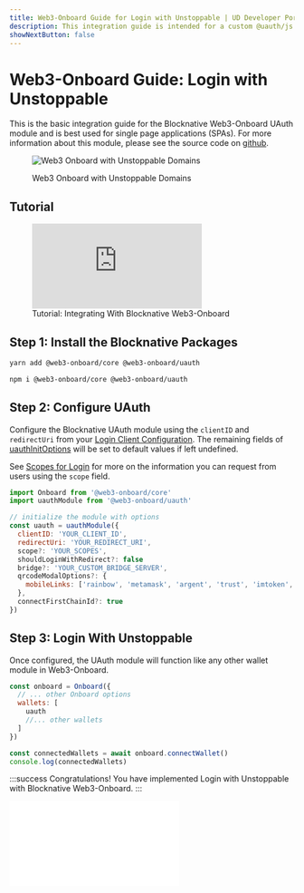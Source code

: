 ```yaml
---
title: Web3-Onboard Guide for Login with Unstoppable | UD Developer Portal
description: This integration guide is intended for a custom @uauth/js integration, with ethereum provider, using the Blocknative UAuth module.
showNextButton: false
---
```


#  Web3-Onboard Guide: Login with Unstoppable

This is the basic integration guide for the Blocknative Web3-Onboard UAuth module and is best used for single page applications (SPAs). For more information about this module, please see the source code on [github](https://github.com/blocknative/web3-onboard/tree/v2-web3-onboard-develop/packages/uauth).

<figure>

![Web3 Onboard with Unstoppable Domains](../../../static/images/login-selection-web3-onboard.png '#width=70%')

<figcaption>Web3 Onboard with Unstoppable Domains</figcaption>
</figure>

## Tutorial
<figure>
<div class="video-container">
<iframe src="https://www.youtube.com/embed/4kBqEYXP4D4" title="YouTube video player" frameborder="0" allow="accelerometer; autoplay; clipboard-write; encrypted-media; gyroscope; picture-in-picture; web-share" allowfullscreen></iframe>
</div>
<figcaption>Tutorial: Integrating With Blocknative Web3-Onboard</figcation>
</figure>

## Step 1: Install the Blocknative Packages

``` sh yarn
yarn add @web3-onboard/core @web3-onboard/uauth
```

``` sh npm
npm i @web3-onboard/core @web3-onboard/uauth
```

## Step 2: Configure UAuth

Configure the Blocknative UAuth module using the `clientID` and `redirectUri` from your [Login Client Configuration](/login-with-unstoppable/login-integration-guides/login-client-configuration.md). The remaining fields of [uauthInitOptions](/login-with-unstoppable/libraries/web3-onboard-uauth.md#uauthinitoptions) will be set to default values if left undefined.

See [Scopes for Login](/login-with-unstoppable/scopes-for-login.md) for more on the information you can request from users using the `scope` field.

``` javascript
import Onboard from '@web3-onboard/core'
import uauthModule from '@web3-onboard/uauth'

// initialize the module with options
const uauth = uauthModule({
  clientID: 'YOUR_CLIENT_ID',
  redirectUri: 'YOUR_REDIRECT_URI',
  scope?: 'YOUR_SCOPES',
  shouldLoginWithRedirect?: false
  bridge?: 'YOUR_CUSTOM_BRIDGE_SERVER',
  qrcodeModalOptions?: {
    mobileLinks: ['rainbow', 'metamask', 'argent', 'trust', 'imtoken', 'pillar']
  },
  connectFirstChainId?: true
})
```

## Step 3: Login With Unstoppable

Once configured, the UAuth module will function like any other wallet module in Web3-Onboard.

``` javascript
const onboard = Onboard({
  // ... other Onboard options
  wallets: [
    uauth
    //... other wallets
  ]
})

const connectedWallets = await onboard.connectWallet()
console.log(connectedWallets)
```

:::success Congratulations!
You have implemented Login with Unstoppable with Blocknative Web3-Onboard.
:::

<embed src="/snippets/_login-paths-next.md" />